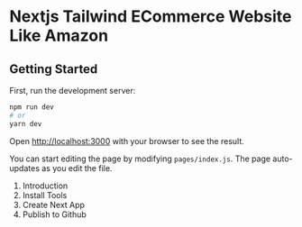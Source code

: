 # Nextjs Tailwind ECommerce Website Like Amazon

## Getting Started

First, run the development server:

```bash
npm run dev
# or
yarn dev
```

Open [http://localhost:3000](http://localhost:3000) with your browser to see the result.

You can start editing the page by modifying `pages/index.js`. The page auto-updates as you edit the file.

1. Introduction
2. Install Tools
3. Create Next App
4. Publish to Github
